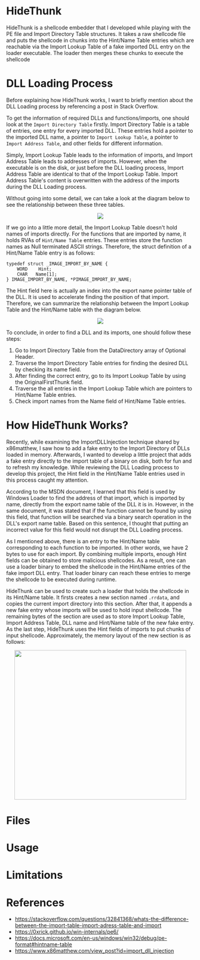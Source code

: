 # HideThunk
HideThunk is a shellcode embedder that I developed while playing with the PE file and Import Directory Table structures. It takes a raw shellcode file and puts the shellcode in chunks into the Hint/Name Table entries which are reachable via the Import Lookup Table of a fake imported DLL entry on the loader executable. The loader then merges these chunks to execute the shellcode

# DLL Loading Process
Before explaining how HideThunk works, I want to briefly mention about the DLL Loading process by referencing a post in Stack Overflow.

To get the information of required DLLs and functions/imports, one should look at the `Import Directory Table` firstly. Import Directory Table is a table of entries, one entry for every imported DLL. These entries hold a pointer to the imported DLL name, a pointer to `Import Lookup Table`, a pointer to `Import Address Table`, and other fields for different information. 

Simply, Import Lookup Table leads to the information of imports, and Import Address Table leads to addresses of imports. However, when the executable is on the disk, or just before the DLL loading process, Import Address Table are identical to that of the Import Lookup Table. Import Address Table's content is overwritten with the address of the imports during the DLL Loading process. 

Without going into some detail, we can take a look at the diagram below to see the relationship between these three tables.

<p align="center">
<img src="https://user-images.githubusercontent.com/26549173/164817710-18070017-a8f1-4346-8a1f-2c275152c074.png">
</p>

If we go into a little more detail, the Import Lookup Table doesn't hold names of imports directly. For the functions that are imported by name, it holds RVAs of `Hint/Name Table` entries. These entries store the function names as Null terminated ASCII strings. Therefore, the struct definition of a Hint/Name Table entry is as follows:
```
typedef struct _IMAGE_IMPORT_BY_NAME {
    WORD    Hint;
    CHAR   Name[1];
} IMAGE_IMPORT_BY_NAME, *PIMAGE_IMPORT_BY_NAME; 
```
The Hint field here is actually an index into the export name pointer table of the DLL. It is used to accelerate finding the position of that import. Therefore, we can summarize the relationship between the Import Lookup Table and the Hint/Name table with the diagram below.

<p align="center">
<img src="https://user-images.githubusercontent.com/26549173/164833587-a9a39601-5a0f-49a4-b2ce-4b66c5b28d91.png">
</p>

To conclude, in order to find a DLL and its imports, one should follow these steps:

1. Go to Import Directory Table from the DataDirectory array of Optional Header.
2. Traverse the Import Directory Table entries for finding the desired DLL by checking its name field.
3. After finding the correct entry, go to its Import Lookup Table by using the OriginalFirstThunk field.
4. Traverse the all entries in the Import Lookup Table which are pointers to Hint/Name Table entries.
5. Check import names from the Name field of Hint/Name Table entries.

# How HideThunk Works?
Recently, while examining the ImportDLLInjection technique shared by x86matthew, I saw how to add a fake entry to the Import Directory of DLLs loaded in memory. Afterwards, I wanted to develop a little project that adds a fake entry directly to the import table of a binary on disk, both for fun and to refresh my knowledge. While reviewing the DLL Loading process to develop this project, the Hint field in the Hint/Name Table entries used in this process caught my attention. 

According to the MSDN document, I learned that this field is used by Windows Loader to find the address of that import, which is imported by name, directly from the export name table of the DLL it is in. However, in the same document, it was stated that if the function cannot be found by using this field, that function will be searched via a binary search operation in the DLL's export name table. Based on this sentence, I thought that putting an incorrect value for this field would not disrupt the DLL Loading process.

As I mentioned above, there is an entry to the Hint/Name table corresponding to each function to be imported. In other words, we have 2 bytes to use for each import. By combining multiple imports, enough Hint fields can be obtained to store malicious shellcodes. As a result, one can use a loader binary to embed the shellcode in the Hint/Name entries of the fake import DLL entry. That loader binary can reach these entries to merge the shellcode to be executed during runtime.

HideThunk can be used to create such a loader that holds the shellcode in its Hint/Name table. It firsts creates a new section named `.rrdata`, and copies the current import directory into this section. After that, it appends a new fake entry whose imports will be used to hold input shellcode. The remaining bytes of the section are used as to store Import Lookup Table, Import Address Table, DLL name and Hint/Name table of the new fake entry. As the last step, HideThunk uses the Hint fields of imports to put chunks of input shellcode. Approximately, the memory layout of the new section is as follows:

<p align="center">
<img width="460" height="400" src="https://user-images.githubusercontent.com/26549173/164948439-a7e05320-a290-4a44-9dcf-3ac680b9c275.png">
</p>

# Files

# Usage

# Limitations

# References
- https://stackoverflow.com/questions/32841368/whats-the-difference-between-the-import-table-import-adress-table-and-import
- https://0xrick.github.io/win-internals/pe6/
- https://docs.microsoft.com/en-us/windows/win32/debug/pe-format#hintname-table
- https://www.x86matthew.com/view_post?id=import_dll_injection
